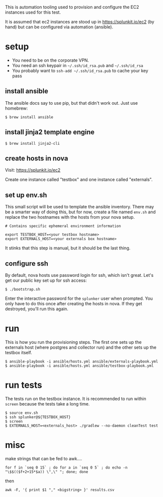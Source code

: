 This is automation tooling used to provision and configure 
the EC2 instances used for this test.

It is assumed that ec2 instances are stood up in https://splunkit.io/ec2 (by hand)
but can be configured via automation (ansible).

# setup

* You need to be on the corporate VPN.
* You need an ssh keypair in `~/.ssh/id_rsa.pub` and `~/.ssh/id_rsa`
* You probably want to `ssh-add ~/.ssh/id_rsa.pub` to cache your key pass

## install ansible

The ansible docs say to use pip, but that didn't work out. Just use homebrew:
```
$ brew install ansible
```

## install jinja2 template engine

```
$ brew install jinja2-cli
```

## create hosts in nova

Visit: https://splunkit.io/ec2

Create one instance called "testbox" and one instance called "externals". 

## set up env.sh

This small script will be used to template the ansible inventory.
There may be a smarter way of doing this, but for now, create a file
named `env.sh` and replace the two hostnames with the hosts
from your nova setup.

```
# Contains specific ephemeral environment information

export TESTBOX_HOST=<your testbox hostname>
export EXTERNALS_HOST=<your externals box hostname>
```

It stinks that this step is manual, but it should be the last thing.

## configure ssh

By default, nova hosts use password login for ssh, which isn't great.
Let's get our public key set up for ssh access:

```
$ ./bootstrap.sh
```

Enter the interactive password for the `splunker` user when prompted.
You only have to do this once after creating the hosts in nova.
If they get destroyed, you'll run this again.

# run

This is how you run the provisioning steps. The first one sets up the
externals host (where postgres and collector run) and the other
sets up the testbox itself.

```
$ ansible-playbook -i ansible/hosts.yml ansible/externals-playbook.yml
$ ansible-playbook -i ansible/hosts.yml ansible/testbox-playbook.yml
```

# run tests

The tests run on the testbox instance. It is recommended to run within `screen`
because the tests take a long time.

```
$ source env.sh
$ ssh splunker@${TESTBOX_HOST}
$ screen 
$ EXTERNALS_HOST=<externals_host> ./gradlew --no-daemon cleanTest test
```

# misc

make strings that can be fed to awk....
```
for f in `seq 0 15` ; do for a in `seq 0 5` ; do echo -n "\$$(($f+2+15*$a)) \",\" "; done; done
```

then 
```
awk -F, '{ print $1 "," <bigstring> }' results.csv
```
